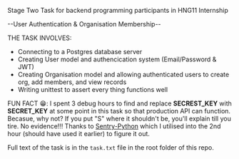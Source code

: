 ﻿Stage Two Task for backend programming participants in HNG11 Internship

--User Authentication & Organisation Membership--


THE TASK INVOLVES:
- Connecting to a Postgres database server
- Creating User model and authencication system (Email/Password & JWT)
- Creating Organisation model and allowing authenticated users to create org, add members, and view records
- Writing unittest to assert every thing functions well


FUN FACT 😁:
I spent 3 debug hours to find and replace **SECREST_KEY** with **SECRET_KEY** at some point in this task so that production API can function. Becasue, why not? If you put "S" where it shouldn't be, you'll explain till you tire. No evidence!!! Thanks to [Sentry-Python](https://ginhub.com/getsentry/sentry-python) which I utilised into the 2nd hour (should have used it earlier) to figure it out.

Full text of the task is in the `task.txt` file in the root folder of this repo.
